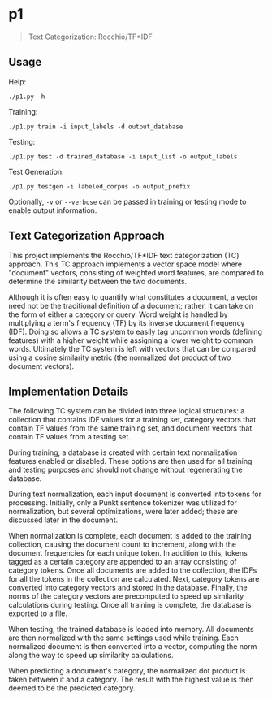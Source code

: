 # p1

> Text Categorization: Rocchio/TF*IDF


## Usage

Help:

```
./p1.py -h
```

Training:

```
./p1.py train -i input_labels -d output_database
```

Testing:

```
./p1.py test -d trained_database -i input_list -o output_labels
```

Test Generation:

```
./p1.py testgen -i labeled_corpus -o output_prefix
```

Optionally, `-v` or `--verbose` can be passed in training or testing
mode to enable output information.


## Text Categorization Approach

This project implements the Rocchio/TF*IDF text categorization (TC)
approach.  This TC approach implements a vector space model where
"document" vectors, consisting of weighted word features, are compared
to determine the similarity between the two documents.

Although it is often easy to quantify what constitutes a document, a
vector need not be the traditional definition of a document; rather, it
can take on the form of either a category or query.  Word weight is
handled by multiplying a term's frequency (TF) by its inverse document
frequency (IDF).  Doing so allows a TC system to easily tag uncommon
words (defining features) with a higher weight while assigning a lower
weight to common words.  Ultimately the TC system is left with vectors
that can be compared using a cosine similarity metric (the normalized
dot product of two document vectors).


## Implementation Details

The following TC system can be divided into three logical structures: a
collection that contains IDF values for a training set, category vectors
that contain TF values from the same training set, and document vectors
that contain TF values from a testing set.

During training, a database is created with certain text normalization
features enabled or disabled.  These options are then used for all
training and testing purposes and should not change without regenerating
the database.

During text normalization, each input document is converted into tokens
for processing.  Initially, only a Punkt sentence tokenizer was utilized
for normalization, but several optimizations, were later added; these
are discussed later in the document.

When normalization is complete, each document is added to the training
collection, causing the document count to increment, along with the
document frequencies for each unique token.  In addition to this, tokens
tagged as a certain category are appended to an array consisting of
category tokens.  Once all documents are added to the collection, the
IDFs for all the tokens in the collection are calculated.  Next,
category tokens are converted into category vectors and stored in the
database. Finally, the norms of the category vectors are precomputed to
speed up similarity calculations during testing.  Once all training is
complete, the database is exported to a file.

When testing, the trained database is loaded into memory.  All documents
are then normalized with the same settings used while training.  Each
normalized document is then converted into a vector, computing the norm
along the way to speed up similarity calculations.

When predicting a document's category, the normalized dot product is
taken between it and a category.  The result with the highest value is
then deemed to be the predicted category.
